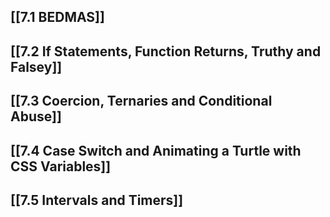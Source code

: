 
## [[7.1 BEDMAS]]

## [[7.2 If Statements, Function Returns, Truthy and Falsey]]

## [[7.3 Coercion, Ternaries and Conditional Abuse]]

## [[7.4 Case Switch and Animating a Turtle with CSS Variables]]

## [[7.5 Intervals and Timers]]
